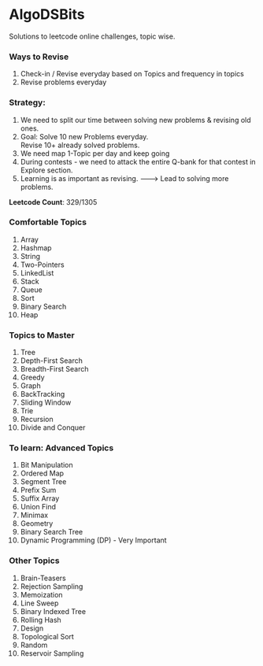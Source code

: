 # AlgoDSBits
Solutions to leetcode online challenges, topic wise.

### Ways to Revise      
1. Check-in / Revise everyday based on Topics and frequency in topics
2. Revise problems everyday           

### Strategy:   
1. We need to split our time between solving new problems & revising old ones.   
2. Goal: Solve 10 new Problems everyday.    
         Revise 10+ already solved problems.      
3. We need map 1-Topic per day and keep going     
4. During contests - we need to attack the entire Q-bank for that contest in Explore section.      
5. Learning is as important as revising. ---> Lead to solving more problems.       

__Leetcode Count__: 329/1305           

### Comfortable Topics       

1. Array   
2. Hashmap   
3. String    
4. Two-Pointers    
5. LinkedList     
6. Stack
7. Queue
8. Sort 
9. Binary Search      
10. Heap      

### Topics to Master        
1. Tree   
2. Depth-First Search      
3. Breadth-First Search     
4. Greedy     
5. Graph       
6. BackTracking     
7. Sliding Window     
8. Trie     
9. Recursion     
10. Divide and Conquer      

### To learn: Advanced Topics       
1. Bit Manipulation     
2. Ordered Map     
3. Segment Tree    
4. Prefix Sum   
5. Suffix Array  
6. Union Find    
7. Minimax     
8. Geometry
9. Binary Search Tree    
10. Dynamic Programming (DP) - Very Important

### Other Topics   
1. Brain-Teasers    
2. Rejection Sampling   
3. Memoization    
4. Line Sweep    
5. Binary Indexed Tree     
6. Rolling Hash    
7. Design     
8. Topological Sort     
9. Random      
10. Reservoir Sampling   

